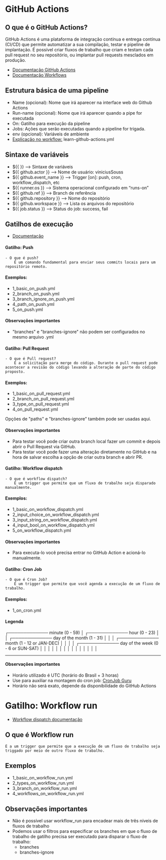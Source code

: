# GitHub Actions

## O que é o GitHub Actions?

GitHub Actions é uma plataforma de integração contínua e entrega contínua (CI/CD) 
que permite automatizar a sua compilação, testar e pipeline de implantação. É 
possível criar fluxos de trabalho que criam e testam cada pull request no seu 
repositório, ou implantar pull requests mesclados em produção.

- [Documentação GitHub Actions](https://docs.github.com/pt/actions)
- [Documentação Workflows](https://github.com/actions/starter-workflows)

## Estrutura básica de uma pipeline

- Name (opcional): Nome que irá aparecer na interface web do Github Actions
- Run-name (opcional): Nome que irá aparecer quando a pipe for executada
- On: Gatilho para execução da pipeline
- Jobs: Ações que serão executadas quando a pipeline for trigada.
- env (opcional): Variáveis de ambiente
- [Explicação no workflow:](https://docs.github.com/pt/actions/writing-workflows/about-workflows) learn-github-actions.yml

## Sintaxe de variáveis

- ${{  }}                   --> Sintaxe de variáveis
- ${{ github.actor }}       --> Nome de usuário: viniciusSouss                   
- ${{ github.event_name }}  --> Trigger [on]: push, cron, workflow_dispatch, etc
- ${{ runner.os }}          --> Sistema operacional configurado em “runs-on”
- ${{ github.ref }}         --> Branch de referência
- ${{ github.repository }}  --> Nome do repositório
- ${{ github.workspace }}   --> Lista os arquivos do repositório
- ${{ job.status }}         --> Status do job: success, fail


## Gatilhos de execução
- [Documentação](https://docs.github.com/en/actions/writing-workflows/choosing-when-your-workflow-runs/triggering-a-workflow#using-events-to-trigger-workflows)

#### Gatilho: Push
    - O que é push? 
        É um comando fundamental para enviar seus commits locais para um repositório remoto.

#### Exemplos: 
- 1_basic_on_push.yml
- 2_branch_on_push.yml
- 3_branch_ignore_on_push.yml
- 4_path_on_push.yml
- 5_on_push.yml

#### Observações importantes
- "branches" e "branches-ignore" não podem ser configurados no mesmo arquivo .yml


#### Gatilho: Pull Request
    - O que é Pull request? 
        É a solicitação para merge do código. Durante o pull request pode acontecer a revisão do código levando a alteração de parte do código proposto.

#### Exemplos:
- 1_basic_on_pull_request.yml
- 2_branch_on_pull_request.yml
- 3_type_on_pull_request.yml
- 4_on_pull_request.yml

Opções de "paths" e "branches-ignore" também pode ser usadas aqui.

#### Observações importantes
- Para testar você pode criar outra branch local fazer um commit e depois abrir o Pull Request via GitHub.
- Para testar você pode fazer uma alteração diretamente no GitHub e na hora de salvar escolha a opção de criar outra branch e abrir PR.

#### Gatilho: Workflow dispatch
    - O que é workflow dispatch? 
        É um trigger que permite que um fluxo de trabalho seja disparado manualmente.

#### Exemplos:
- 1_basic_on_workflow_dispatch.yml
- 2_input_choice_on_workflow_dispatch.yml
- 3_input_string_on_workflow_dispatch.yml
- 4_input_bool_on_workflow_dispatch.yml
- 5_on_workflow_dispatch.yml

#### Observações importantes
- Para executa-lo você precisa entrar no GitHub Action e acioná-lo manualmente.

#### Gatilho: Cron Job
    - O que é Cron Job? 
        É um trigger que permite que você agenda a execução de um fluxo de trabalho.

#### Exemplos:
- 1_on_cron.yml

#### Legenda

┌───────────── minute (0 - 59)
│ ┌───────────── hour (0 - 23)
│ │ ┌───────────── day of the month (1 - 31)
│ │ │ ┌───────────── month (1 - 12 or JAN-DEC)
│ │ │ │ ┌───────────── day of the week (0 - 6 or SUN-SAT)
│ │ │ │ │
│ │ │ │ │
│ │ │ │ │
* * * * *

#### Observações importantes
- Horário utilizado é UTC (horário do Brasil + 3 horas)
- Use para auxiliar na montagem do cron job: [CronJob Guru](https://crontab.guru/)
- Horário não será exato, depende da disponibilidade do GitHub Actions

# Gatilho: Workflow run
- [Workflow dispatch documentação](https://docs.github.com/pt/actions/writing-workflows/choosing-when-your-workflow-runs/events-that-trigger-workflows#workflow_run)

## O que é Workflow run
    É a um trigger que permite que a execução de um fluxo de trabalho seja triggado por meio de outro fluxo de trabalho.
    
## Exemplos
- 1_basic_on_workflow_run.yml
- 2_types_on_workflow_run.yml
- 3_branch_on_workflow_run.yml
- 4_workflows_on_workflow_run.yml

## Observações importantes
- Não é possível usar workflow_run para encadear mais de três níveis de fluxos de trabalho
- Podemos usar o filtros para especificar os branches em que o fluxo de trabalho de gatilho precisa ser executado para disparar o fluxo de trabalho:
    - branches
    - branches-ignore